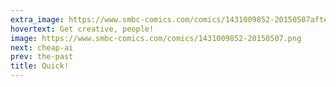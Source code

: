 ```yaml
---
extra_image: https://www.smbc-comics.com/comics/1431009852-20150507after.png
hovertext: Get creative, people!
image: https://www.smbc-comics.com/comics/1431009852-20150507.png
next: cheap-ai
prev: the-past
title: Quick!
---
```


